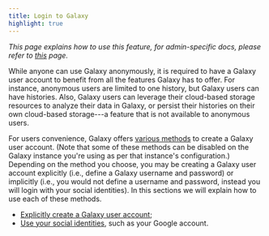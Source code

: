 ```yaml
---
title: Login to Galaxy
highlight: true
---
```


_This page explains how to use this feature, for admin-specific docs, please refer to [this](/authnz/config/) page._

While anyone can use Galaxy anonymously, it is required to have a Galaxy user account
to benefit from all the features Galaxy has to offer. For instance, anonymous users
are limited to one history, but Galaxy users can have histories. Also, Galaxy users
can leverage their cloud-based storage resources to analyze their data in Galaxy,
or persist their histories on their own cloud-based storage---a feature that is not
available to anonymous users.


For users convenience, Galaxy offers [various methods](/authnz/#user-authentication-and-authorization)
to create a Galaxy user account. (Note that some of these methods can be disabled
on the Galaxy instance you're using as per that instance's configuration.) Depending
on the method you choose, you may be creating a Galaxy user account explicitly
(i.e., define a Galaxy username and password) or implicitly (i.e., you would not
define a username and password, instead you will login with your social identities).
In this sections we will explain how to use each of these methods.

- [Explicitly create a Galaxy user account](/authnz/use/gxy/);
- [Use your social identities](/authnz/use/oidc/), such as your Google
account.
